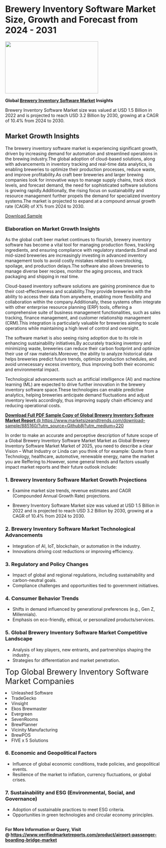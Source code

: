 <H1>Brewery Inventory Software Market Size, Growth and Forecast from 2024 - 2031</H1><img class="aligncenter size-medium wp-image-584254" src="https://thirdeyenews.in/wp-content/uploads/2024/09/Global-Market-Research-300x168.jpeg" alt="" width="300" height="168" /><p><strong>Global&nbsp;<a href="https://www.marketsizeandtrends.com/download-sample/885160/?utm_source=Github8j?utm_medium=220">Brewery Inventory Software Market</a> Insights</strong></p><p>Brewery Inventory Software Market size was valued at USD 1.5 Billion in 2022 and is projected to reach USD 3.2 Billion by 2030, growing at a CAGR of 10.4% from 2024 to 2030.</p><p><h2>Market Growth Insights</h2> <p>The brewery inventory software market is experiencing significant growth, driven by increasing demand for automation and streamlined operations in the brewing industry.The global adoption of cloud-based solutions, along with advancements in inventory tracking and real-time data analytics, is enabling breweries to optimize their production processes, reduce waste, and improve profitability.As craft beer breweries and larger brewing companies look for innovative ways to manage supply chains, track stock levels, and forecast demand, the need for sophisticated software solutions is growing rapidly.Additionally, the rising focus on sustainability and resource management further propels the demand for specialized inventory systems.The market is projected to expand at a compound annual growth rate (CAGR) of X% from 2024 to 2030.</p> <p><a href="#">Download Sample</a></p> <h3>Elaboration on Market Growth Insights</h3> <p>As the global craft beer market continues to flourish, brewery inventory software has become a vital tool for managing production flows, tracking ingredients, and ensuring compliance with regulatory standards.Small and mid-sized breweries are increasingly investing in advanced inventory management tools to avoid costly mistakes related to overstocking, spoilage, and production delays.The software also allows breweries to manage diverse beer recipes, monitor the aging process, and track packaging and shipping in real time.</p> <p>Cloud-based inventory software solutions are gaining prominence due to their cost-effectiveness and scalability.They provide breweries with the ability to access their data from anywhere, enabling more flexibility and collaboration within the company.Additionally, these systems often integrate with other enterprise resource planning (ERP) tools, offering a comprehensive suite of business management functionalities, such as sales tracking, finance management, and customer relationship management (CRM).This integration is particularly valuable for breweries aiming to scale operations while maintaining a high level of control and oversight.</p> <p>The software market is also seeing rising adoption due to its role in enhancing sustainability initiatives.By accurately tracking inventory and minimizing waste, breweries can reduce their carbon footprint and optimize their use of raw materials.Moreover, the ability to analyze historical data helps breweries predict future trends, optimize production schedules, and avoid unnecessary excess inventory, thus improving both their economic and environmental impact.</p> <p>Technological advancements such as artificial intelligence (AI) and machine learning (ML) are expected to drive further innovation in the brewery inventory software space.These technologies can enable predictive analytics, helping breweries anticipate demand fluctuations and adjust inventory levels accordingly, thus improving supply chain efficiency and reducing operational costs.</p> <p><a href="#"></p><p><span class=""><strong>Download Full PDF Sample Copy of Global Brewery Inventory Software Market Report</strong> @ <a href="https://www.marketsizeandtrends.com/download-sample/885160/?utm_source=Github8j?utm_medium=220" target="_blank">https://www.marketsizeandtrends.com/download-sample/885160/?utm_source=Github8j?utm_medium=220</a></span></p><p>In order to make an accurate and perceptive description of future scope of a Global&nbsp;Brewery Inventory Software Market Market as Global&nbsp;Brewery Inventory Software Market Market of 2025, you need to describe a clear Vision &ndash; What Industry or Linda can you think of for example: Quote from a Technology, healthcare, automotive, renewable energy, name the market you are Reffering to.However, some general trends and factors usually impact market reports and their future outlook include:</p><h3>1.&nbsp;<strong>Brewery Inventory Software Market Growth Projections</strong></h3><ul><li>Examine market size trends, revenue estimates and CAGR (Compounded Annual Growth Rate) projections.</li><li><p>Brewery Inventory Software Market size was valued at USD 1.5 Billion in 2022 and is projected to reach USD 3.2 Billion by 2030, growing at a CAGR of 10.4% from 2024 to 2030.</p></li></ul><h3>2.&nbsp;<strong>Brewery Inventory Software Market Technological Advancements</strong></h3><ul><li>Integration of AI, IoT, blockchain, or automation in the industry.</li><li>Innovations driving cost reductions or improving efficiency.</li></ul><h3>3.&nbsp;<strong>Regulatory and Policy Changes</strong></h3><ul><li>Impact of global and regional regulations, including sustainability and carbon-neutral goals.</li><li>Compliance challenges and opportunities tied to government initiatives.</li></ul><h3>4.&nbsp;<strong>Consumer Behavior Trends</strong></h3><ul><li>Shifts in demand influenced by generational preferences (e.g., Gen Z, Millennials).</li><li>Emphasis on eco-friendly, ethical, or personalized products/services.</li></ul><h3>5.&nbsp;<strong>Global Brewery Inventory Software Market Competitive Landscape</strong></h3><ul><li>Analysis of key players, new entrants, and partnerships shaping the industry.</li><li>Strategies for differentiation and market penetration.</li></ul><p data-pm-slice="1 1 []"><span style="color: inherit; font-family: inherit; font-size: 25px;">Top Global Brewery Inventory Software Market Companies</span></p><div class="" data-test-id=""><p><li>Unleashed Software</li><li> TradeGecko</li><li> Vinsight</li><li> Ekos Brewmaster</li><li> Evergreen</li><li> SevenRooms</li><li> BrewPlanner</li><li> Vicinity Manufacturing</li><li> BrewPOS</li><li> FIVE x 5 Solutions</li></p></div><h3>6.&nbsp;<strong>Economic and Geopolitical Factors</strong></h3><ul><li>Influence of global economic conditions, trade policies, and geopolitical events.</li><li>Resilience of the market to inflation, currency fluctuations, or global crises.</li></ul><h3>7.&nbsp;<strong>Sustainability and ESG (Environmental, Social, and Governance)</strong></h3><ul><li>Adoption of sustainable practices to meet ESG criteria.</li><li>Opportunities in green technologies and circular economy principles.</li></ul><h2><strong style="font-size: 14px;">For More Information or Query, Visit @&nbsp;</strong><a style="background-color: #ffffff; font-size: 14px;" href="https://www.marketsizeandtrends.com/report/brewery-inventory-software-market/" target="_blank">https://www.verifiedmarketreports.com/product/airport-passenger-boarding-bridge-market</a></h2>